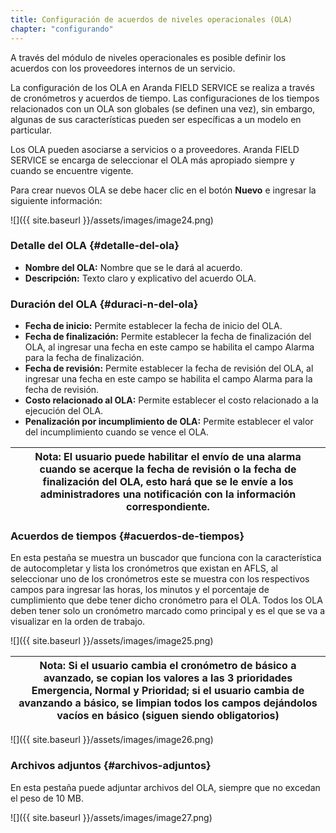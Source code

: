 ```yaml
---
title: Configuración de acuerdos de niveles operacionales (OLA)
chapter: "configurando"
---
```


A través del módulo de niveles operacionales es posible definir los acuerdos con los proveedores internos de un servicio.

La configuración de los OLA en Aranda FIELD SERVICE se realiza a través de cronómetros y acuerdos de tiempo. Las configuraciones de los tiempos relacionados con un OLA son globales (se definen una vez), sin embargo, algunas de sus características pueden ser específicas a un modelo en particular.

Los OLA pueden asociarse a servicios o a proveedores. Aranda FIELD SERVICE se encarga de seleccionar el OLA más apropiado siempre y cuando se encuentre vigente.

Para crear nuevos OLA se debe hacer clic en el botón **Nuevo** e ingresar la siguiente información:

![]({{ site.baseurl }}/assets/images/image24.png)

### **Detalle del OLA** {#detalle-del-ola}

*   **Nombre del OLA:** Nombre que se le dará al acuerdo.
*   **Descripción:** Texto claro y explicativo del acuerdo OLA.

### **Duración del OLA** {#duraci-n-del-ola}

*   **Fecha de inicio:** Permite establecer la fecha de inicio del OLA.
*   **Fecha de finalización:** Permite establecer la fecha de finalización del OLA, al ingresar una fecha en este campo se habilita el campo Alarma para la fecha de finalización.
*   **Fecha de revisión:** Permite establecer la fecha de revisión del OLA, al ingresar una fecha en este campo se habilita el campo Alarma para la fecha de revisión.
*   **Costo relacionado al OLA:** Permite establecer el costo relacionado a la ejecución del OLA.
*   **Penalización por incumplimiento de OLA:** Permite establecer el valor del incumplimiento cuando se vence el OLA.

| **Nota**: El usuario puede habilitar el envío de una alarma cuando se acerque la fecha de revisión o la fecha de finalización del OLA, esto hará que se le envíe a los administradores una notificación con la información correspondiente. |
| --- |

### **Acuerdos de tiempos** {#acuerdos-de-tiempos}

En esta pestaña se muestra un buscador que funciona con la característica de autocompletar y lista los cronómetros que existan en AFLS, al seleccionar uno de los cronómetros este se muestra con los respectivos campos para ingresar las horas, los minutos y el porcentaje de cumplimiento que debe tener dicho cronómetro para el OLA. Todos los OLA deben tener solo un cronómetro marcado como principal y es el que se va a visualizar en la orden de trabajo.

![]({{ site.baseurl }}/assets/images/image25.png)

| **Nota**: Si el usuario cambia el cronómetro de básico a avanzado, se copian los valores a las 3 prioridades **Emergencia**, **Normal** y **Prioridad**; si el usuario cambia de avanzando a básico, se limpian todos los campos dejándolos vacíos en básico (siguen siendo obligatorios) |
| --- |

![]({{ site.baseurl }}/assets/images/image26.png)

### **Archivos adjuntos** {#archivos-adjuntos}

En esta pestaña puede adjuntar archivos del OLA, siempre que no excedan el peso de 10 MB.


![]({{ site.baseurl }}/assets/images/image27.png)
